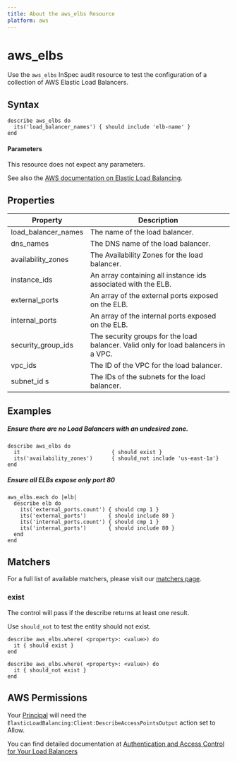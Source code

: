 ```yaml
---
title: About the aws_elbs Resource
platform: aws
---
```


# aws\_elbs

Use the `aws_elbs` InSpec audit resource to test the configuration of a collection of AWS Elastic Load Balancers.

## Syntax

    describe aws_elbs do
      its('load_balancer_names') { should include 'elb-name' }
    end
    
#### Parameters

This resource does not expect any parameters.

See also the [AWS documentation on Elastic Load Balancing](https://docs.aws.amazon.com/elasticloadbalancing/latest/APIReference).

## Properties

|Property              | Description|
| ---                  | --- |
|load\_balancer\_names | The name of the load balancer. |
|dns\_names            | The DNS name of the load balancer. |
|availability\_zones   | The Availability Zones for the load balancer. |
|instance\_ids         | An array containing all instance ids associated with the ELB. |
|external\_ports       | An array of the external ports exposed on the ELB. |
|internal\_ports       | An array of the internal ports exposed on the ELB. |
|security\_group\_ids  | The security groups for the load balancer. Valid only for load balancers in a VPC. |
|vpc\_ids              | The ID of the VPC for the load balancer. |
|subnet\_id s          | The IDs of the subnets for the load balancer. |

## Examples

##### Ensure there are no Load Balancers with an undesired zone.
    describe aws_elbs do
      it                             { should exist }
      its('availability_zones')      { should_not include 'us-east-1a'}
    end

##### Ensure all ELBs expose only port 80
    aws_elbs.each do |elb|
      describe elb do
        its('external_ports.count') { should cmp 1 }
        its('external_ports')       { should include 80 }
        its('internal_ports.count') { should cmp 1 }
        its('internal_ports')       { should include 80 }
      end
    end

## Matchers

For a full list of available matchers, please visit our [matchers page](https://www.inspec.io/docs/reference/matchers/).

### exist

The control will pass if the describe returns at least one result.

Use `should_not` to test the entity should not exist.

    describe aws_elbs.where( <property>: <value>) do
      it { should exist }
    end
      
    describe aws_elbs.where( <property>: <value>) do
      it { should_not exist }
    end
    
## AWS Permissions

Your [Principal](https://docs.aws.amazon.com/IAM/latest/UserGuide/intro-structure.html#intro-structure-principal) will need the `ElasticLoadBalancing:Client:DescribeAccessPointsOutput` action set to Allow.

You can find detailed documentation at [Authentication and Access Control for Your Load Balancers](https://docs.aws.amazon.com/elasticloadbalancing/latest/userguide/load-balancer-authentication-access-control.html)
